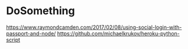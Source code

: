 # DoSomething

https://www.raymondcamden.com/2017/02/08/using-social-login-with-passport-and-node/
https://github.com/michaelkrukov/heroku-python-script
